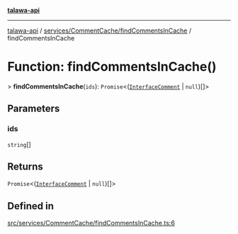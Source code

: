 [**talawa-api**](../../../../README.md)

***

[talawa-api](../../../../modules.md) / [services/CommentCache/findCommentsInCache](../README.md) / findCommentsInCache

# Function: findCommentsInCache()

\> **findCommentsInCache**(`ids`): `Promise`\<([`InterfaceComment`](../../../../models/Comment/interfaces/InterfaceComment.md) \| `null`)[]\>

## Parameters

### ids

`string`[]

## Returns

`Promise`\<([`InterfaceComment`](../../../../models/Comment/interfaces/InterfaceComment.md) \| `null`)[]\>

## Defined in

[src/services/CommentCache/findCommentsInCache.ts:6](https://github.com/PalisadoesFoundation/talawa-api/blob/4b5c74fd36bcfc2e36f3a06b67d517e865c188be/src/services/CommentCache/findCommentsInCache.ts#L6)
